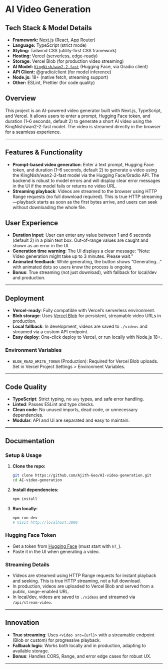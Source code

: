 
# AI Video Generation


## Tech Stack & Model Details

- **Framework:** [Next.js](https://nextjs.org/) (React, App Router)
- **Language:** TypeScript (strict mode)
- **Styling:** Tailwind CSS (utility-first CSS framework)
- **Hosting:** Vercel (serverless, edge-ready)
- **Storage:** Vercel Blob (for production video streaming)
- **AI Model:** [`KingNish/wan2-2-fast`](https://huggingface.co/spaces/KingNish/wan2-2-fast) (Hugging Face, via Gradio client)
- **API Client:** @gradio/client (for model inference)
- **Node.js:** 18+ (native fetch, streaming support)
- **Other:** ESLint, Prettier (for code quality)

## Overview
This project is an AI-powered video generator built with Next.js, TypeScript, and Vercel. It allows users to enter a prompt, Hugging Face token, and duration (1–6 seconds, default 2) to generate a short AI video using the KingNish/wan2-2-fast model. The video is streamed directly in the browser for a seamless experience.

---

## Features & Functionality
- **Prompt-based video generation**: Enter a text prompt, Hugging Face token, and duration (1–6 seconds, default 2) to generate a video using the KingNish/wan2-2-fast model via the Hugging Face/Gradio API. The backend is robust to model errors and will display clear error messages in the UI if the model fails or returns no video URL.
- **Streaming playback**: Videos are streamed to the browser using HTTP Range requests (no full download required). This is true HTTP streaming—playback starts as soon as the first bytes arrive, and users can seek without downloading the whole file.
## User Experience

- **Duration input**: User can enter any value between 1 and 6 seconds (default 2) in a plain text box. Out-of-range values are caught and shown as an error in the UI.
- **Generation time warning**: The UI displays a clear message: “Note: Video generation might take up to 3 minutes. Please wait.”
- **Animated feedback**: While generating, the button shows “Generating...” with animated dots so users know the process is ongoing.
- **Bonus**: True streaming (not just download), with fallback for local/dev and production.

---

## Deployment
- **Vercel-ready**: Fully compatible with Vercel’s serverless environment.
- **Blob storage**: Uses [Vercel Blob](https://vercel.com/docs/storage/vercel-blob) for persistent, streamable video URLs in production.
- **Local fallback**: In development, videos are saved to `./videos` and streamed via a custom API endpoint.
- **Easy deploy**: One-click deploy to Vercel, or run locally with Node.js 18+.

### Environment Variables
- `BLOB_READ_WRITE_TOKEN` (Production): Required for Vercel Blob uploads. Set in Vercel Project Settings > Environment Variables.

---

## Code Quality
- **TypeScript**: Strict typing, no `any` types, and safe error handling.
- **Linted**: Passes ESLint and type checks.
- **Clean code**: No unused imports, dead code, or unnecessary dependencies.
- **Modular**: API and UI are separated and easy to maintain.

---

## Documentation

### Setup & Usage
1. **Clone the repo:**
	```bash
	git clone https://github.com/Ajith-Geo/AI-video-generation.git
	cd AI-video-generation
	```
2. **Install dependencies:**
	```bash
	npm install
	```
3. **Run locally:**
	```bash
	npm run dev
	# Visit http://localhost:3000
	```

### Hugging Face Token
- Get a token from [Hugging Face](https://huggingface.co/settings/tokens) (must start with `hf_`).
- Paste it in the UI when generating a video.

### Streaming Details
- Videos are streamed using HTTP Range requests for instant playback and seeking. This is true HTTP streaming, not a full download.
- In production, videos are uploaded to Vercel Blob and served from a public, range-enabled URL.
- In local/dev, videos are saved to `./videos` and streamed via `/api/stream-video`.


---

## Innovation
- **True streaming**: Uses `<video src={url}>` with a streamable endpoint (Blob or custom) for progressive playback.
- **Fallback logic**: Works both locally and in production, adapting to available storage.
- **Bonus**: Handles CORS, Range, and error edge cases for robust UX.

---
